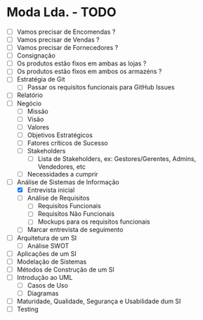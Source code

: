 # Moda Lda. - TODO

- [ ] Vamos precisar de Encomendas ?
- [ ] Vamos precisar de Vendas ?
- [ ] Vamos precisar de Fornecedores ?
- [ ] Consignação
- [ ] Os produtos estão fixos em ambas as lojas ?
- [ ] Os produtos estão fixos em ambos os armazéns ?
- [ ] Estratégia de Git
  - [ ] Passar os requisitos funcionais para GitHub Issues
- [ ] Relatório
- [ ] Negócio
  - [ ] Missão
  - [ ] Visão
  - [ ] Valores
  - [ ] Objetivos Estratégicos
  - [ ] Fatores críticos de Sucesso
  - [ ] Stakeholders
    - [ ] Lista de Stakeholders, ex: Gestores/Gerentes, Admins, Vendedores, etc
  - [ ] Necessidades a cumprir
- [ ] Análise de Sistemas de Informação
  - [x] Entrevista inicial
  - [ ] Análise de Requisitos
    - [ ] Requisitos Funcionais
    - [ ] Requisitos Não Funcionais
    - [ ] Mockups para os requisitos funcionais
  - [ ] Marcar entrevista de seguimento
- [ ] Arquitetura de um SI
  - [ ] Análise SWOT
- [ ] Aplicações de um SI
- [ ] Modelação de Sistemas
- [ ] Métodos de Construção de um SI
- [ ] Introdução ao UML
  - [ ] Casos de Uso
  - [ ] Diagramas
- [ ] Maturidade, Qualidade, Segurança e Usabilidade dum SI
- [ ] Testing
